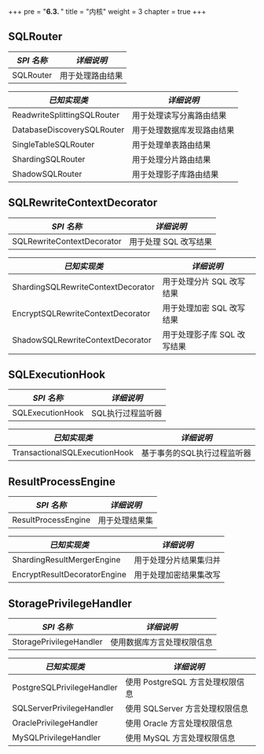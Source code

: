 +++
pre = "<b>6.3. </b>"
title = "内核"
weight = 3
chapter = true
+++

## SQLRouter

| *SPI 名称*                           | *详细说明*                 |
| ----------------------------------- | ------------------------- |
| SQLRouter                           | 用于处理路由结果             |

| *已知实现类*                          | *详细说明*                 |
| ----------------------------------- | ------------------------- |
| ReadwriteSplittingSQLRouter         | 用于处理读写分离路由结果       |
| DatabaseDiscoverySQLRouter          | 用于处理数据库发现路由结果      |
| SingleTableSQLRouter                | 用于处理单表路由结果           |
| ShardingSQLRouter                   | 用于处理分片路由结果           |
| ShadowSQLRouter                     | 用于处理影子库路由结果         |

## SQLRewriteContextDecorator

| *SPI 名称*                          | *详细说明*                 |
| ---------------------------------- | ------------------------- |
| SQLRewriteContextDecorator         | 用于处理 SQL 改写结果        |

| *已知实现类*                         | *详细说明*                 |
| ---------------------------------- | ------------------------ |
| ShardingSQLRewriteContextDecorator | 用于处理分片 SQL 改写结果   |
| EncryptSQLRewriteContextDecorator  | 用于处理加密 SQL 改写结果   |
| ShadowSQLRewriteContextDecorator   | 用于处理影子库 SQL 改写结果 |

## SQLExecutionHook

| *SPI 名称*                     | *详细说明*              |
| ----------------------------- | ---------------------- |
| SQLExecutionHook              | SQL执行过程监听器         |

| *已知实现类*                    | *详细说明*               |
| ----------------------------- | ----------------------- |
| TransactionalSQLExecutionHook | 基于事务的SQL执行过程监听器 |

## ResultProcessEngine

| *SPI 名称*                    | *详细说明*           |
| ---------------------------- | ------------------- |
| ResultProcessEngine          | 用于处理结果集        |

| *已知实现类*                   | *详细说明*           |
| ---------------------------- | ------------------- |
| ShardingResultMergerEngine   | 用于处理分片结果集归并 |
| EncryptResultDecoratorEngine | 用于处理加密结果集改写 |

## StoragePrivilegeHandler

| *SPI 名称*                  | *详细说明*                      |
| -------------------------- | ------------------------------ |
| StoragePrivilegeHandler    | 使用数据库方言处理权限信息          |

| *已知实现类*                 | *详细说明*                      |
| -------------------------- | ------------------------------ |
| PostgreSQLPrivilegeHandler | 使用 PostgreSQL 方言处理权限信息   |
| SQLServerPrivilegeHandler  | 使用 SQLServer 方言处理权限信息    |
| OraclePrivilegeHandler     | 使用 Oracle 方言处理权限信息       |
| MySQLPrivilegeHandler      | 使用 MySQL 方言处理权限信息        |
